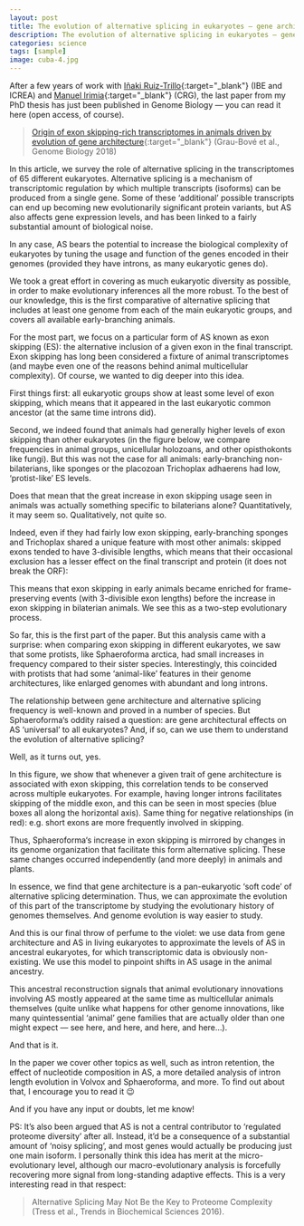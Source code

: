 ```yaml
---
layout: post
title: The evolution of alternative splicing in eukaryotes – gene architectural change foreshadows regulatory evolution
description: The evolution of alternative splicing in eukaryotes – gene architectural change foreshadows regulatory evolution
categories: science
tags: [sample]
image: cuba-4.jpg
---
```


After a few years of work with [Iñaki Ruiz-Trillo](http://multicellgenome.com/){:target="_blank"} (IBE and ICREA) and [Manuel Irimia](https://www.crg.eu/en/group-members/manuel-irimia){:target="_blank"} (CRG), the last paper from my PhD thesis has just been published in Genome Biology — you can read it here (open access, of course).

> [Origin of exon skipping-rich transcriptomes in animals driven by evolution of gene architecture](https://genomebiology.biomedcentral.com/articles/10.1186/s13059-018-1499-9){:target="_blank"} (Grau-Bové et al., Genome Biology 2018)

In this article, we survey the role of alternative splicing in the transcriptomes of 65 different eukaryotes. Alternative splicing is a mechanism of transcriptomic regulation by which multiple transcripts (isoforms) can be produced from a single gene. Some of these ‘additional’ possible transcripts can end up becoming new evolutionarily significant protein variants, but AS also affects gene expression levels, and has been linked to a fairly substantial amount of biological noise.

In any case, AS bears the potential to increase the biological complexity of eukaryotes by tuning the usage and function of the genes encoded in their genomes (provided they have introns, as many eukaryotic genes do).

We took a great effort in covering as much eukaryotic diversity as possible, in order to make evolutionary inferences all the more robust. To the best of our knowledge, this is the first comparative of alternative splicing that includes at least one genome from each of the main eukaryotic groups, and covers all available early-branching animals.

For the most part, we focus on a particular form of AS known as exon skipping (ES): the alternative inclusion of a given exon in the final transcript. Exon skipping has long been considered a fixture of animal transcriptomes (and maybe even one of the reasons behind animal multicellular complexity). Of course, we wanted to dig deeper into this idea.

First things first: all eukaryotic groups show at least some level of exon skipping, which means that it appeared in the last eukaryotic common ancestor (at the same time introns did).

Second, we indeed found that animals had generally higher levels of exon skipping than other eukaryotes (in the figure below, we compare frequencies in animal groups, unicellular holozoans, and other opisthokonts like fungi). But this was not the case for all animals: early-branching non-bilaterians, like sponges or the placozoan Trichoplax adhaerens had low, ‘protist-like’ ES levels.

Does that mean that the great increase in exon skipping usage seen in animals was actually something specific to bilaterians alone? Quantitatively, it may seem so. Qualitatively, not quite so.

Indeed, even if they had fairly low exon skipping, early-branching sponges and Trichoplax shared a unique feature with most other animals: skipped exons tended to have 3-divisible lengths, which means that their occasional exclusion has a lesser effect on the final transcript and protein (it does not break the ORF):

This means that exon skipping in early animals became enriched for frame-preserving events (with 3-divisible exon lengths) before the increase in exon skipping in bilaterian animals. We see this as a two-step evolutionary process.

So far, this is the first part of the paper. But this analysis came with a surprise: when comparing exon skipping in different eukaryotes, we saw that some protists, like Sphaeroforma arctica, had small increases in frequency compared to their sister species. Interestingly, this coincided with protists that had some ‘animal-like’ features in their genome architectures, like enlarged genomes with abundant and long introns.

The relationship between gene architecture and alternative splicing frequency is well-known and proved in a number of species. But Sphaeroforma‘s oddity raised a question: are gene architectural effects on AS ‘universal’ to all eukaryotes? And, if so, can we use them to understand the evolution of alternative splicing?

Well, as it turns out, yes.

In this figure, we show that whenever a given trait of gene architecture is associated with exon skipping, this correlation tends to be conserved across multiple eukaryotes. For example, having longer introns facilitates skipping of the middle exon, and this can be seen in most species (blue boxes all along the horizontal axis). Same thing for negative relationships (in red): e.g. short exons are more frequently involved in skipping.

Thus, Sphaeroforma‘s increase in exon skipping is mirrored by changes in its genome organization that facilitate this form alternative splicing. These same changes occurred independently (and more deeply) in animals and plants.

In essence, we find that gene architecture is a pan-eukaryotic ‘soft code’ of alternative splicing determination. Thus, we can approximate the evolution of this part of the transcriptome by studying the evolutionary history of genomes themselves. And genome evolution is way easier to study.

And this is our final throw of perfume to the violet: we use data from gene architecture and AS in living eukaryotes to approximate the levels of AS in ancestral eukaryotes, for which transcriptomic data is obviously non-existing. We use this model to pinpoint shifts in AS usage in the animal ancestry.

This ancestral reconstruction signals that animal evolutionary innovations involving AS mostly appeared at the same time as multicellular animals themselves (quite unlike what happens for other genome innovations, like many quintessential ‘animal’ gene families that are actually older than one might expect — see here, and here, and here, and here…).

And that is it.

In the paper we cover other topics as well, such as intron retention, the effect of nucleotide composition in AS, a more detailed analysis of intron length evolution in Volvox and Sphaeroforma, and more. To find out about that, I encourage you to read it 😉

And if you have any input or doubts, let me know!

PS: It’s also been argued that AS is not a central contributor to ‘regulated proteome diversity’ after all. Instead, it’d be a consequence of a substantial amount of ‘noisy splicing’, and most genes would actually be producing just one main isoform. I personally think this idea has merit at the micro-evolutionary level, although our macro-evolutionary analysis is forcefully recovering more signal from long-standing adaptive effects. This is a very interesting read in that respect:

> Alternative Splicing May Not Be the Key to Proteome Complexity (Tress et al., Trends in Biochemical Sciences 2016).
